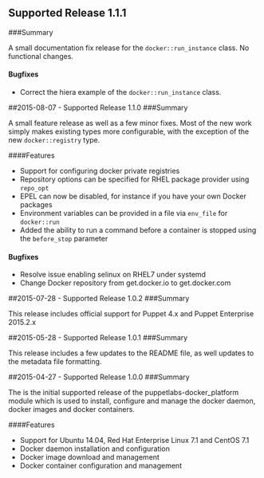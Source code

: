 ## Supported Release 1.1.1
###Summary

A small documentation fix release for the `docker::run_instance` class. No functional changes.

#### Bugfixes
- Correct the hiera example of the `docker::run_instance` class.

##2015-08-07 - Supported Release 1.1.0
###Summary

A small feature release as well as a few minor fixes. Most of the new
work simply makes existing types more configurable, with the exception
of the new `docker::registry` type.

####Features
- Support for configuring docker private registries
- Repository options can be specified for RHEL package provider using `repo_opt`
- EPEL can now be disabled, for instance if you have your own Docker packages
- Environment variables can be provided in a file via `env_file` for `docker::run`
- Added the ability to run a command before a container is stopped using
  the `before_stop` parameter

#### Bugfixes
- Resolve issue enabling selinux on RHEL7 under systemd
- Change Docker repository from get.docker.io to get.docker.com

##2015-07-28 - Supported Release 1.0.2
###Summary

This release includes official support for Puppet 4.x and Puppet Enterprise 2015.2.x

##2015-05-28 - Supported Release 1.0.1
###Summary

This release includes a few updates to the README file, as well updates to the metadata file formatting.

##2015-04-27 - Supported Release 1.0.0
###Summary

The is the initial supported release of the puppetlabs-docker_platform module which is used to install, configure and manage the docker daemon, docker images and docker containers.

####Features
- Support for Ubuntu 14.04, Red Hat Enterprise Linux 7.1 and CentOS 7.1
- Docker daemon installation and configuration
- Docker image download and management
- Docker container configuration and management
